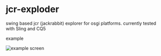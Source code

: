 jcr-exploder
============

swing based jcr (jackrabbit) explorer for osgi platforms. currently tested with Sling and CQ5

example

![example screen](/JEBailey/jcr-exploder/raw/master/images/example.png)